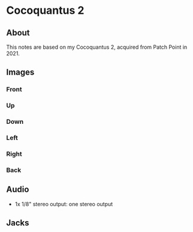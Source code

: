 # Cocoquantus 2

## About

This notes are based on my Cocoquantus 2, acquired from Patch Point in 2021.

## Images

### Front

<!-- ![Deerhorn Organ - front](../images/deerhorn-organ-front.jpg "Deerhorn Organ - front") -->

<!-- ![Deerhorn Organ - front with notes](../images/deerhorn-organ-front-notes.jpg "Deerhorn Organ - front with notes") -->

### Up

<!-- ![Deerhorn Organ - up](../images/deerhorn-organ-up.jpg "Deerhorn Organ - up") -->

<!-- ![Deerhorn Organ - up with notes](../images/deerhorn-organ-up-notes.jpg "Deerhorn Organ - up with notes") -->

### Down

<!-- ![Deerhorn Organ - down](../images/deerhorn-organ-down.jpg "Deerhorn Organ - down") -->

<!-- ![Deerhorn Organ - down with notes](../images/deerhorn-organ-down-notes.jpg "Deerhorn Organ - down with notes") -->

### Left

<!-- ![Deerhorn Organ - left](../images/deerhorn-organ-left.jpg "Deerhorn Organ - left") -->

<!-- ![Deerhorn Organ - left with notes](../images/deerhorn-organ-left-notes.jpg "Deerhorn Organ - left with notes") -->

### Right

<!-- ![Deerhorn Organ - right](../images/deerhorn-organ-right.jpg "Deerhorn Organ - right") -->

<!-- ![Deerhorn Organ - right with notes](../images/deerhorn-organ-right-notes.jpg "Deerhorn Organ - right with notes") -->

### Back

<!-- ![Deerhorn Organ - back](../images/deerhorn-organ-back.jpg "Deerhorn Organ - back") -->

## Audio

* 1x 1/8" stereo output: one stereo output

## Jacks

<!-- 24 jacks, in a matrix of 4 columns and 7 rows -->

<!-- Each column corresponds to one of the voices -->
